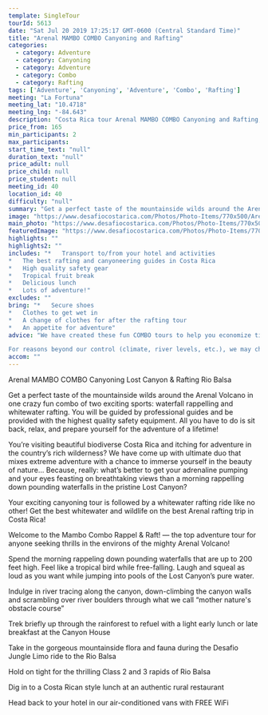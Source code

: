 ```yaml
---
template: SingleTour
tourId: 5613
date: "Sat Jul 20 2019 17:25:17 GMT-0600 (Central Standard Time)"
title: "Arenal MAMBO COMBO Canyoning and Rafting"
categories: 
  - category: Adventure
  - category: Canyoning
  - category: Adventure
  - category: Combo
  - category: Rafting
tags: ['Adventure', 'Canyoning', 'Adventure', 'Combo', 'Rafting']
meeting: "La Fortuna"
meeting_lat: "10.4718"
meeting_lng: "-84.643"
description: "Costa Rica tour Arenal MAMBO COMBO Canyoning and Rafting, id 5613"
price_from: 165
min_participants: 2
max_participants: 
start_time_text: "null"
duration_text: "null"
price_adult: null
price_child: null
price_student: null
meeting_id: 40
location_id: 40
difficulty: "null"
summary: "Get a perfect taste of the mountainside wilds around the Arenal Volcano in one crazy FULL DAY fun combo of two exciting sports: waterfall rappelling and whitewater rafting. Rappel down tropical waterfalls and climb your way through the magical Lost Canyon; then go rafting down one of the most beautiful rivers in the La Fortuna area."
image: "https://www.desafiocostarica.com/Photos/Photo-Items/770x500/Arenal-MAMBO-COMBO-Canyoning-and-Rafting-1507317023.jpg"
main_photo: "https://www.desafiocostarica.com/Photos/Photo-Items/770x500/Arenal-MAMBO-COMBO-Canyoning-and-Rafting-1507317023.jpg"
featuredImage: "https://www.desafiocostarica.com/Photos/Photo-Items/770x500/Arenal-MAMBO-COMBO-Canyoning-and-Rafting-1507317023.jpg"
highlights: ""
highlights2: ""
includes: "*   Transport to/from your hotel and activities
*   The best rafting and canyoneering guides in Costa Rica
*   High quality safety gear
*   Tropical fruit break
*   Delicious lunch
*   Lots of adventure!"
excludes: ""
bring: "*   Secure shoes
*   Clothes to get wet in
*   A change of clothes for after the rafting tour
*   An appetite for adventure"
advice: "We have created these fun COMBO tours to help you economize time and money on your vacation - we will coordinate your tour pick-ups and drop-offs and in some COMBOS, you may have a short break back at your hotel to take a breather before the next tour. Please keep your itinerary with you so you are aware of your COMBO logistics. Have a look at our Adventure Waiver if you have questions about our Costa Rica adventure tour policies.

For reasons beyond our control (climate, river levels, etc.), we may change to a more-suitable tour with an equal or similar adventure-appeal or offer other tour options so you don't miss out on a fun day in Costa Rica. We reserve the right to cancel a trip due to unfavorable conditions & will only run a tour according to our policies. Full refund is given if (on rare occasion) no tour is run. This adventure involves some inherent risk and physical exertion, so you must be in good physical condition! While the recommended weight limit for our canyoneering (rappelling) tour and most zip line tours is 220 lbs (100 kilos) it’s more about waist size than weight as the ropes (canyoneering) and cables (zip lines) are rated for well over 220 lbs but the maximum waist size for the harnesses used for these tours is 42 inches. So if you are a little over 220 lbs but your waist is less than 42 inches you can still do these tours."
accom: ""
---
```

Arenal MAMBO COMBO Canyoning Lost Canyon & Rafting Rio Balsa

Get a perfect taste of the mountainside wilds around the Arenal Volcano in one crazy fun combo of two exciting sports: waterfall rappelling and whitewater rafting. You will be guided by professional guides and be provided with the highest quality safety equipment. All you have to do is sit back, relax, and prepare yourself for the adventure of a lifetime!

You’re visiting beautiful biodiverse Costa Rica and itching for adventure in the country’s rich wilderness? We have come up with ultimate duo that mixes extreme adventure with a chance to immerse yourself in the beauty of nature... Because, really: what’s better to get your adrenaline pumping and your eyes feasting on breathtaking views than a morning rappelling down pounding waterfalls in the pristine Lost Canyon?

Your exciting canyoning tour is followed by a whitewater rafting ride like no other! Get the best whitewater and wildlife on the best Arenal rafting trip in Costa Rica!

Welcome to the Mambo Combo Rappel & Raft! — the top adventure tour for anyone seeking thrills in the environs of the mighty Arenal Volcano!

Spend the morning rappeling down pounding waterfalls that are up to 200 feet high. Feel like a tropical bird while free-falling. Laugh and squeal as loud as you want while jumping into pools of the Lost Canyon’s pure water.

Indulge in river tracing along the canyon, down-climbing the canyon walls and scrambling over river boulders through what we call “mother nature's obstacle course”

Trek briefly up through the rainforest to refuel with a light early lunch or late breakfast at the Canyon House

Take in the gorgeous mountainside flora and fauna during the Desafio Jungle Limo ride to the Rio Balsa

Hold on tight for the thrilling Class 2 and 3 rapids of Rio Balsa

Dig in to a Costa Rican style lunch at an authentic rural restaurant

Head back to your hotel in our air-conditioned vans with FREE WiFi